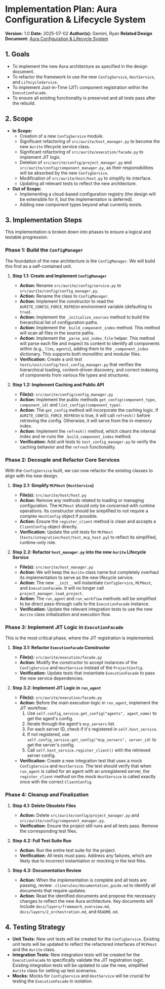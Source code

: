 # Implementation Plan: Aura Configuration & Lifecycle System

**Version:** 1.0
**Date:** 2025-07-02
**Author(s):** Gemini, Ryan
**Related Design Document:** [Aura Configuration & Lifecycle System](docs/design/aura_configuration_and_lifecycle.md)

## 1. Goals

*   To implement the new Aura architecture as specified in the design document.
*   To refactor the framework to use the new `ConfigService`, `HostService`, and `LifecycleService`.
*   To implement Just-in-Time (JIT) component registration within the `ExecutionFacade`.
*   To ensure all existing functionality is preserved and all tests pass after the rebuild.

## 2. Scope

*   **In Scope:**
    *   Creation of a new `ConfigService` module.
    *   Significant refactoring of `src/aurite/host_manager.py` to become the new `Aurite` lifecycle service class.
    *   Significant refactoring of `src/aurite/execution/facade.py` to implement JIT logic.
    *   Deletion of `src/aurite/config/project_manager.py` and `src/aurite/config/component_manager.py`, as their responsibilities will be absorbed by the new `ConfigService`.
    *   Modification of `src/aurite/host/host.py` to simplify its interface.
    *   Updating all relevant tests to reflect the new architecture.
*   **Out of Scope:**
    *   Implementing a cloud-based configuration registry (the design will be extensible for it, but the implementation is deferred).
    *   Adding new component types beyond what currently exists.

## 3. Implementation Steps

This implementation is broken down into phases to ensure a logical and testable progression.

### Phase 1: Build the `ConfigManager`

The foundation of the new architecture is the `ConfigManager`. We will build this first as a self-contained unit.

1.  **Step 1.1: Create and Implement `ConfigManager`**
    *   **Action:** Rename `src/aurite/config/service.py` to `src/aurite/config/config_manager.py`.
    *   **Action:** Rename the class to `ConfigManager`.
    *   **Action:** Implement the constructor to read the `AURITE_CONFIG_FORCE_REFRESH` environment variable (defaulting to `true`).
    *   **Action:** Implement the `_initialize_sources` method to build the hierarchical list of configuration paths.
    *   **Action:** Implement the `_build_component_index` method. This method will scan all files in the source paths.
    *   **Action:** Implement the `_parse_and_index_file` helper. This method will parse each file and inspect its content to identify all components within (e.g., `llms`, `agents`), adding them to the `_component_index` dictionary. This supports both monolithic and modular files.
    *   **Verification:** Create a unit test `tests/unit/config/test_config_manager.py` that verifies the hierarchical loading, content-driven discovery, and correct indexing of components from various file types and structures.

2.  **Step 1.2: Implement Caching and Public API**
    *   **File(s):** `src/aurite/config/config_manager.py`
    *   **Action:** Implement the public methods `get_config(component_type, component_id)` and `list_configs(component_type)`.
    *   **Action:** The `get_config` method will incorporate the caching logic. If `AURITE_CONFIG_FORCE_REFRESH` is true, it will call `refresh()` before retrieving the config. Otherwise, it will serve from the in-memory index.
    *   **Action:** Implement the `refresh()` method, which clears the internal index and re-runs the `_build_component_index` method.
    *   **Verification:** Add unit tests to `test_config_manager.py` to verify the caching behavior and the `refresh` functionality.

### Phase 2: Decouple and Refactor Core Services

With the `ConfigService` built, we can now refactor the existing classes to align with the new design.

1.  **Step 2.1: Simplify `MCPHost` (`HostService`)**
    *   **File(s):** `src/aurite/host/host.py`
    *   **Action:** Remove any methods related to loading or managing configuration. The `MCPHost` should only be concerned with runtime operations. Its constructor should be simplified to not require a complex `HostConfig` object if possible.
    *   **Action:** Ensure the `register_client` method is clean and accepts a `ClientConfig` object directly.
    *   **Verification:** Update the unit tests for `MCPHost` (`tests/integration/host/test_mcp_host.py`) to reflect its simplified, runtime-only role.

2.  **Step 2.2: Refactor `host_manager.py` into the new `Aurite` Lifecycle Service**
    *   **File(s):** `src/aurite/host_manager.py`
    *   **Action:** We will keep the `Aurite` class name but completely overhaul its implementation to serve as the new lifecycle service.
    *   **Action:** The new `__init__` will instantiate `ConfigService`, `MCPHost`, and `ExecutionFacade`. It will no longer call `project_manager.load_project`.
    *   **Action:** The `run_agent` and `run_workflow` methods will be simplified to be direct pass-through calls to the `ExecutionFacade` instance.
    *   **Verification:** Update the relevant integration tests to use the new `Aurite` class initialization and execution flow.

### Phase 3: Implement JIT Logic in `ExecutionFacade`

This is the most critical phase, where the JIT registration is implemented.

1.  **Step 3.1: Refactor `ExecutionFacade` Constructor**
    *   **File(s):** `src/aurite/execution/facade.py`
    *   **Action:** Modify the constructor to accept instances of the `ConfigService` and `HostService` instead of the `ProjectConfig`.
    *   **Verification:** Update tests that instantiate `ExecutionFacade` to pass the new service dependencies.

2.  **Step 3.2: Implement JIT Logic in `run_agent`**
    *   **File(s):** `src/aurite/execution/facade.py`
    *   **Action:** Before the main execution logic in `run_agent`, implement the JIT workflow:
        1.  Use `self.config_service.get_config("agents", agent_name)` to get the agent's config.
        2.  Iterate through the agent's `mcp_servers` list.
        3.  For each server ID, check if it's registered in `self.host_service`.
        4.  If not registered, use `self.config_service.get_config("mcp_servers", server_id)` to get the server's config.
        5.  Call `self.host_service.register_client()` with the retrieved server config.
    *   **Verification:** Create a new integration test that uses a mock `ConfigService` and `HostService`. The test should verify that when `run_agent` is called for an agent with an unregistered server, the `register_client` method on the mock `HostService` is called exactly once with the correct `ClientConfig`.

### Phase 4: Cleanup and Finalization

1.  **Step 4.1: Delete Obsolete Files**
    *   **Action:** Delete `src/aurite/config/project_manager.py` and `src/aurite/config/component_manager.py`.
    *   **Verification:** Ensure the project still runs and all tests pass. Remove the corresponding test files.

2.  **Step 4.2: Full Test Suite Run**
    *   **Action:** Run the entire test suite for the project.
    *   **Verification:** All tests must pass. Address any failures, which are likely due to incorrect instantiation or mocking in the test files.

3.  **Step 4.3: Documentation Review**
    *   **Action:** When the implementation is complete and all tests are passing, review `.clinerules/documentation_guide.md` to identify all documents that require updates.
    *   **Action:** Read the identified documents and propose the necessary changes to reflect the new Aura architecture. Key documents will include `docs/layers/framework_overview.md`, `docs/layers/2_orchestration.md`, and `README.md`.

## 4. Testing Strategy

*   **Unit Tests:** New unit tests will be created for the `ConfigService`. Existing unit tests will be updated to reflect the refactored interfaces of `MCPHost` and the `Aurite` class.
*   **Integration Tests:** New integration tests will be created for the `ExecutionFacade` to specifically validate the JIT registration logic. Existing integration tests will be updated to use the new, simplified `Aurite` class for setting up test scenarios.
*   **Mocks:** Mocks for `ConfigService` and `HostService` will be crucial for testing the `ExecutionFacade` in isolation.
